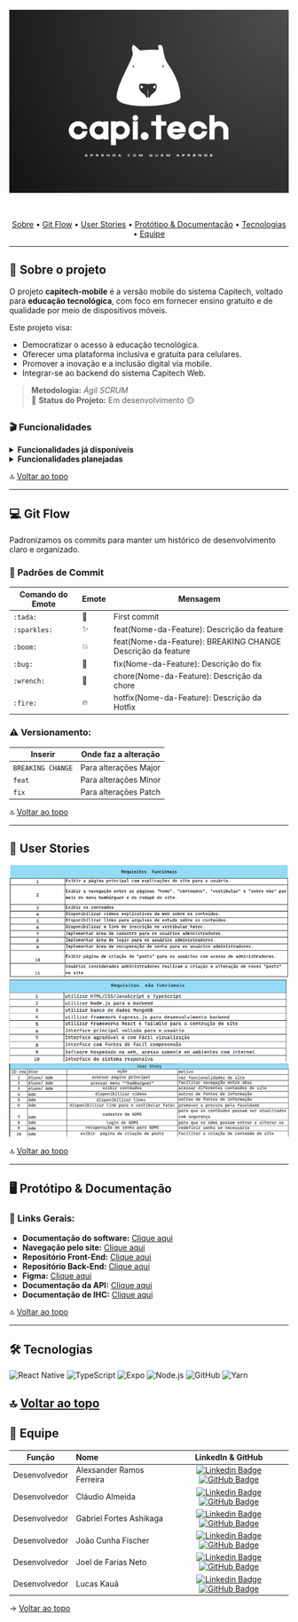<div align="center">

![banner](https://github.com/FischerJoao/readme-Capitech/blob/main/readme/banner.png?raw=true)

</div>
<br id="topo">

<p align="center">
  <a href="#sobre">Sobre</a> •  
  <a href="#actions">Git Flow</a> •  
  <a href="#backlogs">User Stories</a> •  
  <a href="#prototipo">Protótipo & Documentação</a> •  
  <a href="#tecnologias">Tecnologias</a> •  
  <a href="#equipe">Equipe</a>
</p>

---

## :bookmark_tabs: Sobre o projeto <span id="sobre"></span>

O projeto **capitech-mobile** é a versão mobile do sistema Capitech, voltado para **educação tecnológica**, com foco em fornecer ensino gratuito e de qualidade por meio de dispositivos móveis.

Este projeto visa:

- Democratizar o acesso à educação tecnológica.
- Oferecer uma plataforma inclusiva e gratuita para celulares.
- Promover a inovação e a inclusão digital via mobile.
- Integrar-se ao backend do sistema Capitech Web.

> **Metodologia:** _Ágil SCRUM_  
> :pushpin: **Status do Projeto:** Em desenvolvimento 🟡

### :clapper: Funcionalidades

<details>
  <summary><strong>Funcionalidades já disponíveis</strong></summary>

  - Tela de login com autenticação
  - Acesso a posts informativos
</details>

<details>
  <summary><strong>Funcionalidades planejadas</strong></summary>

  - 
  - 
  - 
</details>

🔝 [Voltar ao topo](#topo)

---

## 💻 Git Flow <span id="actions"></span>

Padronizamos os commits para manter um histórico de desenvolvimento claro e organizado.

### :bookmark_tabs: Padrões de Commit

| Comando do Emote | Emote | Mensagem                                                    |
| ---------------- | ----- | ----------------------------------------------------------- |
| `:tada:`         | 🎉    | First commit                                                |
| `:sparkles:`     | ✨    | feat(Nome-da-Feature): Descrição da feature                 |
| `:boom:`         | 💥    | feat(Nome-da-Feature): BREAKING CHANGE Descrição da feature |
| `:bug:`          | 🐛    | fix(Nome-da-Feature): Descrição do fix                      |
| `:wrench:`       | 🔧    | chore(Nome-da-Feature): Descrição da chore                  |
| `:fire:`         | 🔥    | hotfix(Nome-da-Feature): Descrição da Hotfix                |

### :warning: Versionamento:

| Inserir           | Onde faz a alteração  |
| ----------------- | --------------------- |
| `BREAKING CHANGE` | Para alterações Major |
| `feat`            | Para alterações Minor |
| `fix`             | Para alterações Patch |

🔝 [Voltar ao topo](#topo)

---

## :dart: User Stories <span id="backlogs"></span>

<div align="center">

![requisitos funcionais](readme/funcionais.png)  
![requisitos não funcionais](readme/rnf.png)  
![user stories](readme/userStory.png)

</div>

🔝 [Voltar ao topo](#topo)

---

## :desktop_computer: Protótipo & Documentação <span id="prototipo"></span>

### 🔗 Links Gerais:

- **Documentação do software:** [Clique aqui](readme/documentacao.docx)
- **Navegação pelo site:** [Clique aqui](https://capitech-front-final.vercel.app/)
- **Repositório Front-End:** [Clique aqui](https://github.com/CapitechDev/Capitech-front)
- **Repositório Back-End:** [Clique aqui](https://github.com/CapitechDev/Capitech-back)
- **Figma:** [Clique aqui](https://www.figma.com/file/FnzEv4aPYWLKyNBSckPGTA?locale=en&type=design)
- **Documentação da API:** [Clique aqui](readme/docAPI.md)
- **Documentação de IHC:** [Clique aqui](readme/ihcDoc.pdf)

🔝 [Voltar ao topo](#topo)

---

## 🛠️ Tecnologias <span id="tecnologias"></span>

![React Native](https://img.shields.io/badge/React_Native-CED4DA?style=for-the-badge&logo=react&logoColor=61DAFB)
![TypeScript](https://img.shields.io/badge/TypeScript-CED4DA?style=for-the-badge&logo=typescript&logoColor=3178C6)
![Expo](https://img.shields.io/badge/Expo-000020?style=for-the-badge&logo=expo&logoColor=white)
![Node.js](https://img.shields.io/badge/Node.js-CED4DA?style=for-the-badge&logo=nodedotjs&logoColor=339933)
![GitHub](https://img.shields.io/badge/GitHub-CED4DA?style=for-the-badge&logo=github&logoColor=white)
![Yarn](https://img.shields.io/badge/Yarn-2C8EBB?style=for-the-badge&logo=yarn&logoColor=white)

🔝 [Voltar ao topo](#topo)
---

<span id="equipe">

## :busts_in_silhouette: Equipe

|    Função     | Nome                      |                                                                                                                                                             LinkedIn & GitHub                                                                                                                                                              |
| :-----------: | :------------------------ | :----------------------------------------------------------------------------------------------------------------------------------------------------------------------------------------------------------------------------------------------------------------------------------------------------------------------------------------: |
| Desenvolvedor | Alexsander Ramos Ferreira |                [![Linkedin Badge](https://img.shields.io/badge/Linkedin-blue?style=flat-square&logo=Linkedin&logoColor=white)](https://br.linkedin.com/in/alexsanderferreira) [![GitHub Badge](https://img.shields.io/badge/GitHub-111217?style=flat-square&logo=github&logoColor=white)](https://github.com/LehRamos1508)                 |
| Desenvolvedor | Cláudio Almeida          |          [![Linkedin Badge](https://img.shields.io/badge/Linkedin-blue?style=flat-square&logo=Linkedin&logoColor=white)](https://br.linkedin.com/in/claudio-vinicius-camellin-almeida) [![GitHub Badge](https://img.shields.io/badge/GitHub-111217?style=flat-square&logo=github&logoColor=white)](https://github.com/Clouddios)           |
| Desenvolvedor | Gabriel Fortes Ashikaga   |              [![Linkedin Badge](https://img.shields.io/badge/Linkedin-blue?style=flat-square&logo=Linkedin&logoColor=white)](https://br.linkedin.com/in/gabriel-fortes-ashikaga) [![GitHub Badge](https://img.shields.io/badge/GitHub-111217?style=flat-square&logo=github&logoColor=white)](https://github.com/ashkgabriel)               |
| Desenvolvedor | João Cunha Fischer        |            [![Linkedin Badge](https://img.shields.io/badge/Linkedin-blue?style=flat-square&logo=Linkedin&logoColor=white)](https://br.linkedin.com/in/joao-cunha-fischer-6585b1203) [![GitHub Badge](https://img.shields.io/badge/GitHub-111217?style=flat-square&logo=github&logoColor=white)](https://github.com/FischerJoao)            |
| Desenvolvedor | Joel de Farias Neto       | [![Linkedin Badge](https://img.shields.io/badge/Linkedin-blue?style=flat-square&logo=Linkedin&logoColor=white)](https://br.linkedin.com/in/joel-alves-neto?trk=public_profile_browsemap-profile) [![GitHub Badge](https://img.shields.io/badge/GitHub-111217?style=flat-square&logo=github&logoColor=white)](https://github.com/Joel-Neto) |
| Desenvolvedor | Lucas Kauã                |                      [![Linkedin Badge](https://img.shields.io/badge/Linkedin-blue?style=flat-square&logo=Linkedin&logoColor=white)](https://br.linkedin.com/in/lucas-kauã/) [![GitHub Badge](https://img.shields.io/badge/GitHub-111217?style=flat-square&logo=github&logoColor=white)](https://github.com/LucasKMS)                      |

→ [Voltar ao topo](#topo)
